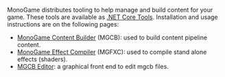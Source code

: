 MonoGame distributes tooling to help manage and build content for your game.
These tools are available as [.NET Core Tools](https://docs.microsoft.com/en-us/dotnet/core/tools/global-tools).
Installation and usage instructions are on the following pages:

- [MonoGame Content Builder](mgcb.md) (MGCB): used to build content pipeline content.
- [MonoGame Effect Compiler](2mgfx.md) (MGFXC): used to compile stand alone effects (shaders).
- [MGCB Editor](pipeline.md): a graphical front end to edit mgcb files.
